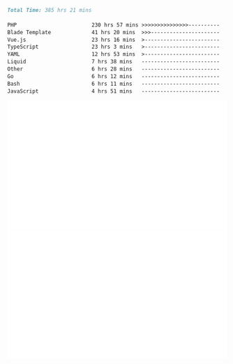 <!--START_SECTION:waka-->

```markdown
Total Time: 385 hrs 21 mins

PHP                        230 hrs 57 mins >>>>>>>>>>>>>>>----------   58.94 %
Blade Template             41 hrs 20 mins  >>>----------------------   10.55 %
Vue.js                     23 hrs 16 mins  >------------------------   05.94 %
TypeScript                 23 hrs 3 mins   >------------------------   05.88 %
YAML                       12 hrs 53 mins  >------------------------   03.29 %
Liquid                     7 hrs 38 mins   -------------------------   01.95 %
Other                      6 hrs 28 mins   -------------------------   01.65 %
Go                         6 hrs 12 mins   -------------------------   01.58 %
Bash                       6 hrs 11 mins   -------------------------   01.58 %
JavaScript                 4 hrs 51 mins   -------------------------   01.24 %
```

<!--END_SECTION:waka-->
<p align="center">
    <img src="https://raw.githubusercontent.com/rjp2525/rjp2525/output/generated/overview.svg">
    <img src="https://raw.githubusercontent.com/rjp2525/rjp2525/output/generated/languages.svg">
</p>
